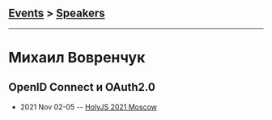 ## [Events](../README.md) > [Speakers](../speakers.md)
---

# Михаил Вовренчук

## OpenID Connect и OAuth2.0
- 2021 Nov 02-05 -- [HolyJS 2021 Moscow](https://www.youtube.com/watch?v=gZUe4794HV8)    
